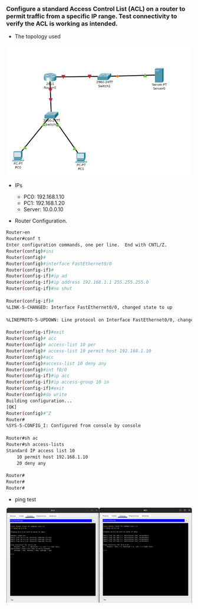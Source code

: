 ### Configure a standard Access Control List (ACL) on a router to permit traffic from a specific IP range. Test connectivity to verify the ACL is working as intended. 


- The topology used

![alt text](image.png)


- IPs
    - PC0: 192.168.1.10
    - PC1: 192.168.1.20
    - Server: 10.0.0.10


- Router Configuration.

```bash
Router>en
Router#conf t
Enter configuration commands, one per line.  End with CNTL/Z.
Router(config)#ini
Router(config)#
Router(config)#interface FastEthernet0/0
Router(config-if)#
Router(config-if)#ip ad
Router(config-if)#ip address 192.168.1.1 255.255.255.0
Router(config-if)#no shut

Router(config-if)#
%LINK-5-CHANGED: Interface FastEthernet0/0, changed state to up

%LINEPROTO-5-UPDOWN: Line protocol on Interface FastEthernet0/0, changed state to up

Router(config-if)#exit
Router(config)# acc
Router(config)# access-list 10 per
Router(config)# access-list 10 permit host 192.168.1.10
Router(config)#acc
Router(config)#access-list 10 deny any
Router(config)#int f0/0
Router(config-if)#ip acc
Router(config-if)#ip access-group 10 in
Router(config-if)#exit
Router(config)#do write
Building configuration...
[OK]
Router(config)#^Z
Router#
%SYS-5-CONFIG_I: Configured from console by console

Router#sh ac
Router#sh access-lists 
Standard IP access list 10
    10 permit host 192.168.1.10
    20 deny any

Router#
Router#
Router#
```


- ping test

![alt text](image-1.png)